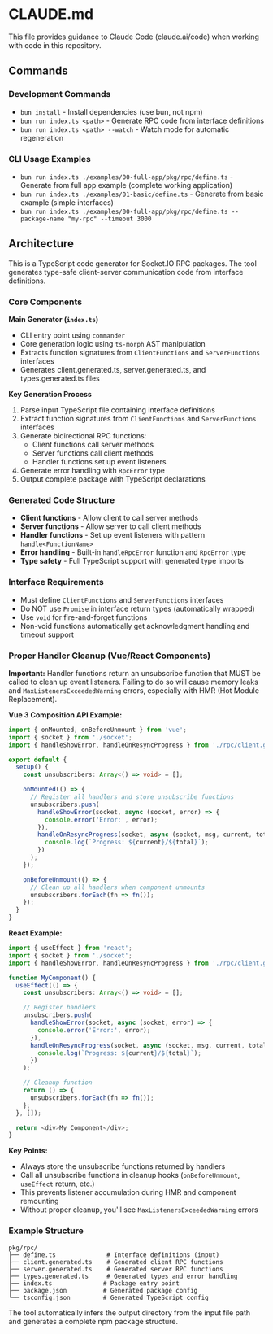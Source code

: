 # CLAUDE.md

This file provides guidance to Claude Code (claude.ai/code) when working with code in this repository.

## Commands

### Development Commands
- `bun install` - Install dependencies (use bun, not npm)
- `bun run index.ts <path>` - Generate RPC code from interface definitions
- `bun run index.ts <path> --watch` - Watch mode for automatic regeneration

### CLI Usage Examples
- `bun run index.ts ./examples/00-full-app/pkg/rpc/define.ts` - Generate from full app example (complete working application)
- `bun run index.ts ./examples/01-basic/define.ts` - Generate from basic example (simple interfaces)
- `bun run index.ts ./examples/00-full-app/pkg/rpc/define.ts --package-name "my-rpc" --timeout 3000`

## Architecture

This is a TypeScript code generator for Socket.IO RPC packages. The tool generates type-safe client-server communication code from interface definitions.

### Core Components

**Main Generator (`index.ts`)**
- CLI entry point using `commander`
- Core generation logic using `ts-morph` AST manipulation
- Extracts function signatures from `ClientFunctions` and `ServerFunctions` interfaces
- Generates client.generated.ts, server.generated.ts, and types.generated.ts files

**Key Generation Process**
1. Parse input TypeScript file containing interface definitions
2. Extract function signatures from `ClientFunctions` and `ServerFunctions` interfaces
3. Generate bidirectional RPC functions:
   - Client functions call server methods
   - Server functions call client methods
   - Handler functions set up event listeners
4. Generate error handling with `RpcError` type
5. Output complete package with TypeScript declarations

### Generated Code Structure
- **Client functions** - Allow client to call server methods
- **Server functions** - Allow server to call client methods  
- **Handler functions** - Set up event listeners with pattern `handle<FunctionName>`
- **Error handling** - Built-in `handleRpcError` function and `RpcError` type
- **Type safety** - Full TypeScript support with generated type imports

### Interface Requirements
- Must define `ClientFunctions` and `ServerFunctions` interfaces
- Do NOT use `Promise` in interface return types (automatically wrapped)
- Use `void` for fire-and-forget functions
- Non-void functions automatically get acknowledgment handling and timeout support

### Proper Handler Cleanup (Vue/React Components)

**Important:** Handler functions return an unsubscribe function that MUST be called to clean up event listeners. Failing to do so will cause memory leaks and `MaxListenersExceededWarning` errors, especially with HMR (Hot Module Replacement).

**Vue 3 Composition API Example:**
```typescript
import { onMounted, onBeforeUnmount } from 'vue';
import { socket } from './socket';
import { handleShowError, handleOnResyncProgress } from './rpc/client.generated';

export default {
  setup() {
    const unsubscribers: Array<() => void> = [];

    onMounted(() => {
      // Register all handlers and store unsubscribe functions
      unsubscribers.push(
        handleShowError(socket, async (socket, error) => {
          console.error('Error:', error);
        }),
        handleOnResyncProgress(socket, async (socket, msg, current, total) => {
          console.log(`Progress: ${current}/${total}`);
        })
      );
    });

    onBeforeUnmount(() => {
      // Clean up all handlers when component unmounts
      unsubscribers.forEach(fn => fn());
    });
  }
}
```

**React Example:**
```typescript
import { useEffect } from 'react';
import { socket } from './socket';
import { handleShowError, handleOnResyncProgress } from './rpc/client.generated';

function MyComponent() {
  useEffect(() => {
    const unsubscribers: Array<() => void> = [];

    // Register handlers
    unsubscribers.push(
      handleShowError(socket, async (socket, error) => {
        console.error('Error:', error);
      }),
      handleOnResyncProgress(socket, async (socket, msg, current, total) => {
        console.log(`Progress: ${current}/${total}`);
      })
    );

    // Cleanup function
    return () => {
      unsubscribers.forEach(fn => fn());
    };
  }, []);

  return <div>My Component</div>;
}
```

**Key Points:**
- Always store the unsubscribe functions returned by handlers
- Call all unsubscribe functions in cleanup hooks (`onBeforeUnmount`, `useEffect` return, etc.)
- This prevents listener accumulation during HMR and component remounting
- Without proper cleanup, you'll see `MaxListenersExceededWarning` errors

### Example Structure
```
pkg/rpc/
├── define.ts              # Interface definitions (input)
├── client.generated.ts    # Generated client RPC functions
├── server.generated.ts    # Generated server RPC functions  
├── types.generated.ts     # Generated types and error handling
├── index.ts              # Package entry point
├── package.json          # Generated package config
└── tsconfig.json         # Generated TypeScript config
```

The tool automatically infers the output directory from the input file path and generates a complete npm package structure.